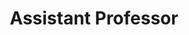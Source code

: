 ---
title: Assistant Professor
duration: B Borooah College, Guwahati <br> August, 2017 - July 2019
excerpt: 
order: 2
---